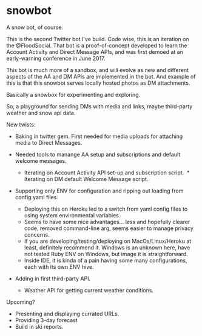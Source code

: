 # snowbot
A snow bot, of course.

This is the second Twitter bot I've build. Code wise, this is an iteration on the @FloodSocial. That bot is a proof-of-concept developed to learn the Account Activity and Direct Message APIs, and was first demoed at an early-warning conference in June 2017.

This bot is much more of a sandbox, and will evolve as new and different aspects of the AA and DM APIs are implemented in the bot. And example of this is that this snowbot serves locally hosted photos as DM attachments. 

Basically a snowbox for experimenting and exploring.

So, a playground for sending DMs with media and links, maybe third-party weather and snow api data. 

New twists:

* Baking in twitter gem. First needed for media uploads for attaching media to Direct Messages.

* Needed tools to manange AA setup and subscriptions and default welcome messages.
  * Iterating on Account Activity API set-up and subscription script.
  * Iterating on DM default Welcome Message script.

* Supporting only ENV for configuration and ripping out loading from config.yaml files. 
  * Deploying this on Heroku led to a switch from yaml config files to using system environmental variables.
  * Seems to have some nice advantages... less and hopefully clearer code, removed command-line arg, seems easier to manage privacy concerns. 
  * If you are developing/testing/deploying on MacOs/Linux/Heroku at least, definitely recommend it. Windows is an unknown here, have not tested Ruby ENV on Windows, but image it is straightforward.
  * Inside IDE, it is kinda of a pain having some many configurations, each with its own ENV hive.
  
* Adding in first third-party API.
  * Weather API for getting current weather conditions.

Upcoming? 

* Presenting and displaying currated URLs.
* Providing 3-day forecast
* Build in ski reports.



